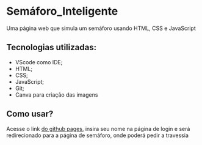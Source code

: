 # Semáforo_Inteligente
Uma página web que simula um semáforo usando HTML, CSS e JavaScript

## Tecnologias utilizadas:
- VScode como IDE;
- HTML;
- CSS;
- JavaScript;
- Git;
- Canva para criação das imagens

## Como usar?
Acesse o link [do github pages](https://rafaelmacie.github.io/Semaforo_Inteligente/), insira seu nome na página de login e será redirecionado para a página de semáforo, onde poderá pedir a travessia

